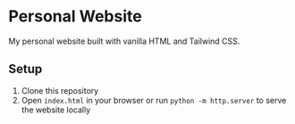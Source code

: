 # Personal Website

My personal website built with vanilla HTML and Tailwind CSS.

## Setup

1. Clone this repository
2. Open `index.html` in your browser or run `python -m http.server` to serve the website locally
